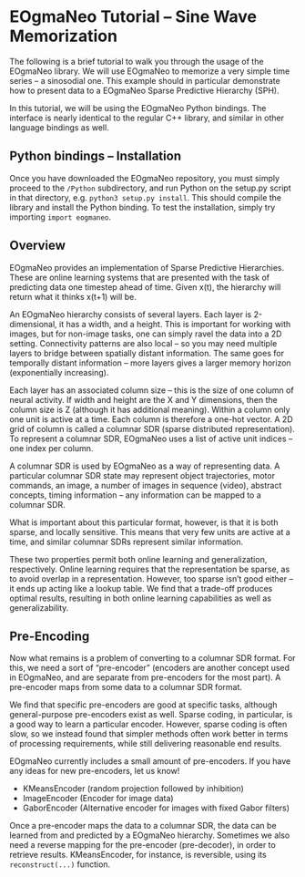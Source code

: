 <!---
  EOgmaNeo
  Copyright(c) 2017-2018 Ogma Intelligent Systems Corp. All rights reserved.

  This copy of EOgmaNeo is licensed to you under the terms described
  in the EOGMANEO_LICENSE.md file included in this distribution.
--->

# EOgmaNeo Tutorial – Sine Wave Memorization

The following is a brief tutorial to walk you through the usage of the EOgmaNeo library. We will use EOgmaNeo to memorize a very simple time series – a sinosodial one. This example should in particular demonstrate how to present data to a EOgmaNeo Sparse Predictive Hierarchy (SPH).

In this tutorial, we will be using the EOgmaNeo Python bindings. The interface is nearly identical to the regular C++ library, and similar in other language bindings as well.

## Python bindings – Installation

Once you have downloaded the EOgmaNeo repository, you must simply proceed to the `/Python` subdirectory, and run Python on the setup.py script in that directory, e.g. `python3 setup.py install`. This should compile the library and install the Python binding. To test the installation, simply try importing `import eogmaneo`.

## Overview

EOgmaNeo provides an implementation of Sparse Predictive Hierarchies. These are online learning systems that are presented with the task of predicting data one timestep ahead of time. Given x(t), the hierarchy will return what it thinks x(t+1) will be.

An EOgmaNeo hierarchy consists of several layers. Each layer is 2-dimensional, it has a width, and a height. This is important for working with images, but for non-image tasks, one can simply ravel the data into a 2D setting. Connectivity patterns are also local – so you may need multiple layers to bridge between spatially distant information. The same goes for temporally distant information – more layers gives a larger memory horizon (exponentially increasing).

Each layer has an associated column size – this is the size of one column of neural activity. If width and height are the X and Y dimensions, then the column size is Z (although it has additional meaning). Within a column only one unit is active at a time. Each column is therefore a one-hot vector. A 2D grid of column is called a columnar SDR (sparse distributed representation). To represent a columnar SDR, EOgmaNeo uses a list of active unit indices – one index per column.

A columnar SDR is used by EOgmaNeo as a way of representing data. A particular columnar SDR state may represent object trajectories, motor commands, an image, a number of images in sequence (video), abstract concepts, timing information – any information can be mapped to a columnar SDR.

What is important about this particular format, however, is that it is both sparse, and locally sensitive. This means that very few units are active at a time, and similar columnar SDRs represent similar information.

These two properties permit both online learning and generalization, respectively. Online learning requires that the representation be sparse, as to avoid overlap in a representation. However, too sparse isn’t good either – it ends up acting like a lookup table. We find that a trade-off produces optimal results, resulting in both online learning capabilities as well as generalizability.

## Pre-Encoding

Now what remains is a problem of converting to a columnar SDR format. For this, we need a sort of “pre-encoder” (encoders are another concept used in EOgmaNeo, and are separate from pre-encoders for the most part). A pre-encoder maps from some data to a columnar SDR format.

We find that specific pre-encoders are good at specific tasks, although general-purpose pre-encoders exist as well. Sparse coding, in particular, is a good way to learn a particular encoder. However, sparse coding is often slow, so we instead found that simpler methods often work better in terms of processing requirements, while still delivering reasonable end results.

EOgmaNeo currently includes a small amount of pre-encoders. If you have any ideas for new pre-encoders, let us know!

- KMeansEncoder (random projection followed by inhibition)
- ImageEncoder (Encoder for image data)
- GaborEncoder (Alternative encoder for images with fixed Gabor filters)

Once a pre-encoder maps the data to a columnar SDR, the data can be learned from and predicted by a EOgmaNeo hierarchy. Sometimes we also need a reverse mapping for the pre-encoder (pre-decoder), in order to retrieve results. KMeansEncoder, for instance, is reversible, using its ```reconstruct(...)``` function.
